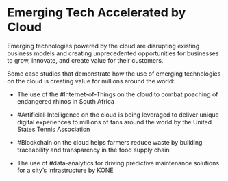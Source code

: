 # Emerging Tech Accelerated by Cloud

Emerging technologies powered by the cloud are disrupting existing business models and creating unprecedented opportunities for businesses to grow, innovate, and create value for their customers.

Some case studies that demonstrate how the use of emerging technologies on the cloud is creating value for millions around the world:

- The use of the #Internet-of-Things on the cloud to combat poaching of endangered rhinos in South Africa

- #Artificial-Intelligence on the cloud is being leveraged to deliver unique digital experiences to millions of fans around the world by the United States Tennis Association

- #Blockchain on the cloud helps farmers reduce waste by building traceability and transparency in the food supply chain

- The use of #data-analytics for driving predictive maintenance solutions for a city’s infrastructure by KONE

